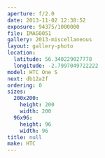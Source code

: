 ```yaml
---
aperture: f/2.0
date: 2013-11-02 12:38:52
exposure: 94375/1000000
file: IMAG0051
gallery: 2013-miscellaneous
layout: gallery-photo
location:
  latitude: 56.340229027778
  longitude: -2.7997049722222
model: HTC One S
next: db12a2f
ordering: 0
sizes:
  200x200:
    height: 200
    width: 200
  96x96:
    height: 96
    width: 96
title: null
make: HTC
---
```

